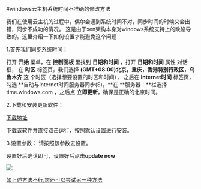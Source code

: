 <!-- --- tag: windows 云主机 独立服务器 -->
<!-- --- title: windows云主机系统时间不准确的修改方法 -->
#windows云主机系统时间不准确的修改方法

我们在使用云主机的过程中，偶尔会遇到系统时间不对，同步时间的时候又会出错，同步不成功的情况。
这是由于xen架构本身对windows系统支持上的缺陷导致的。这里介绍一下如何设置才能避免这个问题：

1.首先我们同步系统时间：

打开 **开始** 菜单，在 **控制面板** 里找到 **日期和时间** ，打开 **日期和时间** 属性 对话框，
在 **时区** 标签页，我们选择 **(GMT+08:00)北京，重庆，香港特别行政区，乌鲁木齐** 这    个时区（选择想要设置的时区和时间），
之后在 **Internet时间** 标签页，勾选 **自动与Internet时间服务器同步(S)，**在 **服务器：**栏选择
time.windows.com ，之后点 **立即更新**，确保是正确的北京时间。

2.下载和安装更新软件：

[下载地址](http://www.timesynctool.com/NetTimeSetup-314.exe)

下载该软件并直接双击运行，按照默认设置进行安装。

3.设置参数：
请按照该参数去设置。

设置好后确认即可，设置好后点击**update now**

![](http://kb.51hosting.com/kb/ntp.png)

 [如上述方法不行,您还可以尝试另一种方法](http://kb.51hosting.com/kb/windows-time-set.md)